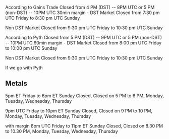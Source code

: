 According to Gains Trade
Closed from 4 PM (DST) -- 8PM UTC or 5 PM (non-DST) -- 10PM UTC
30min margin -
DST
Market Closed from 7:30 pm UTC Friday to 8:30 pm UTC Sunday

Non DST
Market Closed from 9:30 pm UTC Friday to 10:30 pm UTC Sunday

According to Pyth
Closed from 5 PM (DST) -- 9PM UTC or 5 PM (non-DST) -- 10PM UTC
60min margin -
DST
Market Closed from 8:00 pm UTC Friday to 10:00 pm UTC Sunday

Non DST
Market Closed from 9:30 pm UTC Friday to 10:30 pm UTC Sunday

If we go with Pyth

## Metals

5pm ET Friday to 6pm ET Sunday Closed, Closed on 5 PM to 6 PM, Monday, Tuesday, Wednesday, Thursday

9pm UTC Friday to 10pm ET Sunday Closed, Closed on 9 PM to 10 PM, Monday, Tuesday, Wednesday, Thursday

with margin
8pm UTC Friday to 11pm ET Sunday Closed, Closed on 8.30 PM to 10.30 PM, Monday, Tuesday, Wednesday, Thursday
